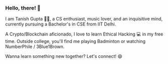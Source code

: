### Hello, there! 👋

<!--
**TanishGupta15/TanishGupta15** is a ✨ _special_ ✨ repository because its `README.md` (this file) appears on your GitHub profile.

Here are some ideas to get you started:

- 🔭 I’m currently working on ...
- 🌱 I’m currently learning ...
- 👯 I’m looking to collaborate on ...
- 🤔 I’m looking for help with ...
- 💬 Ask me about ...
- 📫 How to reach me: ...
- 😄 Pronouns: ...
- ⚡ Fun fact: ...
-->

I am Tanish Gupta :raising_hand_man:, a CS enthusiast, music lover, and an inquisitive mind, currently pursuing a Bachelor's in CSE from IIT Delhi.

A Crypto/Blockchain aficionado, I love to learn Ethical Hacking 💻 in my free time. Outside college, you'll find me playing Badminton or watching NumberPhile / 3Blue1Brown. 

Wanna learn something new together? Let's connect! 😄
